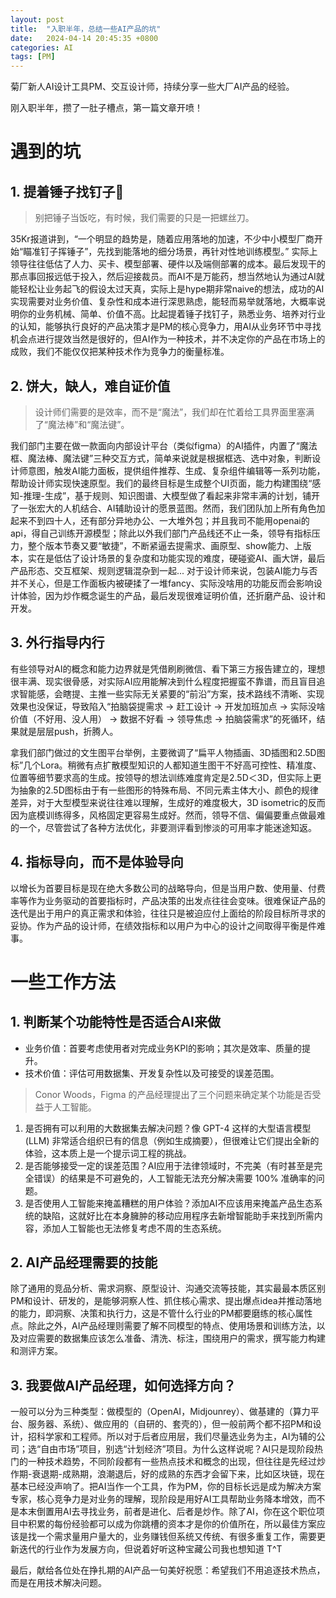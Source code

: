 ```yaml
---
layout: post
title:  "入职半年，总结一些AI产品的坑"
date:   2024-04-14 20:45:35 +0800
categories: AI
tags: [PM]
---
```


菊厂新人AI设计工具PM、交互设计师，持续分享一些大厂AI产品的经验。

刚入职半年，攒了一肚子槽点，第一篇文章开喷！

# 遇到的坑
## 1. 提着锤子找钉子🔨
> 别把锤子当饭吃，有时候，我们需要的只是一把螺丝刀。

35Kr报道讲到，“一个明显的趋势是，随着应用落地的加速，不少中小模型厂商开始“瞄准钉子挥锤子”，先找到能落地的细分场景，再针对性地训练模型。” <!--more-->实际上领导往往低估了人力、买卡、模型部署、硬件以及端侧部署的成本。最后发现干的那点事回报远低于投入，然后迎接裁员。而AI不是万能药，想当然地认为通过AI就能轻松让业务起飞的假设太过天真，实际上是hype期非常naive的想法，成功的AI实现需要对业务价值、复杂性和成本进行深思熟虑，能轻而易举就落地，大概率说明你的业务机械、简单、价值不高。比起提着锤子找钉子，熟悉业务、培养对行业的认知，能够执行良好的产品决策才是PM的核心竞争力，用AI从业务环节中寻找机会点进行提效当然是很好的，但AI作为一种技术，并不决定你的产品在市场上的成败，我们不能仅仅把某种技术作为竞争力的衡量标准。


## 2. 饼大，缺人，难自证价值
> 设计师们需要的是效率，而不是“魔法”，我们却在忙着给工具界面里塞满了“魔法棒”和“魔法键”。

我们部门主要在做一款面向内部设计平台（类似figma）的AI插件，内置了“魔法框、魔法棒、魔法键”三种交互方式，简单来说就是根据框选、选中对象，判断设计师意图，触发AI能力面板，提供组件推荐、生成、复杂组件编辑等一系列功能，帮助设计师实现快速原型。我们的最终目标是生成整个UI页面，能力构建围绕“感知-推理-生成”，基于规则、知识图谱、大模型做了看起来非常丰满的计划，铺开了一张宏大的人机结合、AI辅助设计的愿景蓝图。然而，我们团队加上所有角色加起来不到四十人，还有部分异地办公、一大堆外包；并且我司不能用openai的api，得自己训练开源模型；除此以外我们部门产品线还不止一条，领导有指标压力，整个版本节奏又要“敏捷”，不断紧逼去提需求、画原型、show能力、上版本，实在是低估了设计场景的复杂度和功能实现的难度，硬碰瓷AI、画大饼，最后产品形态、交互框架、规则逻辑混杂到一起... 对于设计师来说，包装AI能力与否并不关心，但是工作面板内被硬揉了一堆fancy、实际没啥用的功能反而会影响设计体验，因为炒作概念诞生的产品，最后发现很难证明价值，还折磨产品、设计和开发。


## 3. 外行指导内行
有些领导对AI的概念和能力边界就是凭借刷刷微信、看下第三方报告建立的，理想很丰满、现实很骨感，对实际AI应用能解决到什么程度把握蛮不靠谱，而且盲目追求智能感，会瞎提、主推一些实际无关紧要的“前沿”方案，技术路线不清晰、实现效果也没保证，导致陷入“拍脑袋提需求 → 赶工设计 → 开发加班加点 → 实际没啥价值（不好用、没人用） → 数据不好看 → 领导焦虑 → 拍脑袋需求”的死循环，结果就是层层push，折腾人。

拿我们部门做过的文生图平台举例，主要微调了“扁平人物插画、3D插图和2.5D图标”几个Lora。稍微有点扩散模型知识的人都知道生图干不好高可控性、精准度、位置等细节要求高的生成。按领导的想法训练难度肯定是2.5D＜3D，但实际上更为抽象的2.5D图标由于有一些图形的特殊布局、不同元素主体大小、颜色的规律差异，对于大型模型来说往往难以理解，生成好的难度极大，3D isometric的反而因为底模训练得多，风格固定更容易生成好。然而，领导不信、偏偏要重点做最难的一个，尽管尝试了各种方法优化，非要测评看到惨淡的可用率才能迷途知返。


## 4. 指标导向，而不是体验导向
以增长为首要目标是现在绝大多数公司的战略导向，但是当用户数、使用量、付费率等作为业务驱动的首要指标时，产品决策的出发点往往会变味。很难保证产品的迭代是出于用户的真正需求和体验，往往只是被迫应付上面给的阶段目标所寻求的妥协。作为产品的设计师，在绩效指标和以用户为中心的设计之间取得平衡是件难事。



# 一些工作方法
## 1. 判断某个功能特性是否适合AI来做
- 业务价值：首要考虑使用者对完成业务KPI的影响；其次是效率、质量的提升。
- 技术价值：评估可用数据集、开发复杂性以及可接受的误差范围。

>Conor Woods，Figma 的产品经理提出了三个问题来确定某个功能是否受益于人工智能。
1. 是否拥有可以利用的大数据集去解决问题？像 GPT-4 这样的大型语言模型 (LLM) 非常适合组织已有的信息（例如生成摘要），但很难让它们提出全新的体验，这本质上是一个提示词工程的挑战。
2. 是否能够接受一定的误差范围？AI应用于法律领域时，不完美（有时甚至是完全错误）的结果是不可避免的，人工智能无法充分解决需要 100% 准确率的问题。
3. 是否使用人工智能来掩盖糟糕的用户体验？添加AI不应该用来掩盖产品生态系统的缺陷，这就好比在本身臃肿的移动应用程序去新增智能助手来找到所需内容，添加人工智能也无法修复考虑不周的生态系统。

## 2. AI产品经理需要的技能
除了通用的竞品分析、需求洞察、原型设计、沟通交流等技能，其实最最本质区别PM和设计、研发的，是能够洞察人性、抓住核心需求、提出爆点idea并推动落地的能力，即洞察、决策和执行力，这是不管什么行业的PM都要磨练的核心属性点。除此之外，AI产品经理则需要了解不同模型的特点、使用场景和训练方法，以及对应需要的数据集应该怎么准备、清洗、标注，围绕用户的需求，撰写能力构建和测评方案。

## 3. 我要做AI产品经理，如何选择方向？
一般可以分为三种类型：做模型的（OpenAI，Midjounrey）、做基建的（算力平台、服务器、系统）、做应用的（自研的、套壳的），但一般前两个都不招PM和设计，招科学家和工程师。所以对于后者应用层，我们尽量选业务为主，AI为辅的公司；选“自由市场”项目，别选“计划经济”项目。为什么这样说呢？AI只是现阶段热门的一种技术趋势，不同阶段都有一些热点技术和概念的出现，但往往是先经过炒作期-衰退期-成熟期，浪潮退后，好的成熟的东西才会留下来，比如区块链，现在基本已经没声响了。把AI当作一个工具，作为PM，你的目标长远是成为解决方案专家，核心竞争力是对业务的理解，现阶段是用好AI工具帮助业务降本增效，而不是本末倒置用AI去寻找业务，前者是进化、后者是炒作。除了AI，你在这个职位项目中积累的每份经验都可以成为你跳槽的资本才是你的价值所在，所以最佳方案应该是找一个需求量用户量大的，业务赚钱但系统又传统、有很多重复工作，需要更新迭代的行业作为发展方向，但说着好听这种宝藏公司我也想知道 T^T

最后，献给各位处在挣扎期的AI产品一句美好祝愿：希望我们不用追逐技术热点，而是在用技术解决问题。